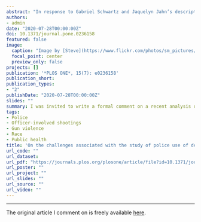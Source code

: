 ```yaml
---
abstract: "In response to Gabriel Schwartz and Jaquelyn Jahn’s descriptive study, *Mapping fatal police violence across U.S. metropolitan areas: Overall rates and racial/ethnic inequalities, 2013–2017*, I provide three reflections. First, the framing of this issue is vitally important. Second, police-involved fatalities represent a nonrandom sample of all incidents involving police use of deadly force (i.e., physical force that causes or is likely to cause death), and unfortunately, we lack comprehensive data on use of deadly force that does not result in fatalities. Finally, to make sense of who is killed by the police, researchers must also identify who was exposed to the risk of being killed by the police."
authors:
- admin
date: "2020-07-28T00:00:00Z"
doi: 10.1371/journal.pone.0236158
featured: false
image:
  caption: "Image by [Steve](https://www.flickr.com/photos/sm_pictures/) at [Flickr](https://flic.kr/p/7i3AJ)"
  focal_point: center
  preview_only: false
projects: []
publication: '*PLOS ONE*, 15(7): e0236158'
publication_short: 
publication_types:
- "2"
publishDate: "2020-07-28T00:00:00Z"
slides: ""
summary: I was invited to write a formal comment on a recent analysis of fatal police shootings in US MSAs.
tags:
- Police
- Officer-involved shootings
- Gun violence
- Race
- Public health
title: 'On the challenges associated with the study of police use of deadly force in the United States: A response to Schwartz & Jahn'
url_code: ""
url_dataset:
url_pdf: "https://journals.plos.org/plosone/article/file?id=10.1371/journal.pone.0236158&type=printable"
url_poster: ""
url_project: ""
url_slides: ""
url_source: ""
url_video: ""
---
```


*************

The original article I comment on is freely available [here](https://journals.plos.org/plosone/article/file?type=printable&id=10.1371/journal.pone.0229686).